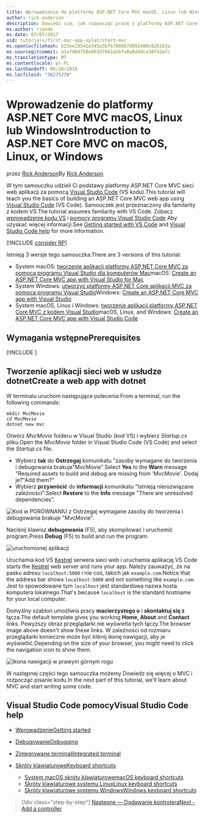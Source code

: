 ```yaml
---
title: Wprowadzenie do platformy ASP.NET Core MVC macOS, Linux lub Windows
author: rick-anderson
description: Dowiedz się, jak rozpocząć pracę z platformy ASP.NET Core MVC i Visual Studio Code na macOS, Linux i Windows
ms.author: riande
ms.date: 07/07/2017
uid: tutorials/first-mvc-app-xplat/start-mvc
ms.openlocfilehash: b25ee29541e345a3bf6700b67d992409c02b183a
ms.sourcegitcommit: a1afd04758e663d7062a5bfa8a0d4dca38f42afc
ms.translationtype: MT
ms.contentlocale: pl-PL
ms.lasthandoff: 06/20/2018
ms.locfileid: "36275278"
---
```

# <a name="introduction-to-aspnet-core-mvc-on-macos-linux-or-windows"></a><span data-ttu-id="1088e-103">Wprowadzenie do platformy ASP.NET Core MVC macOS, Linux lub Windows</span><span class="sxs-lookup"><span data-stu-id="1088e-103">Introduction to ASP.NET Core MVC on macOS, Linux, or Windows</span></span>

<span data-ttu-id="1088e-104">przez [Rick Anderson](https://twitter.com/RickAndMSFT)</span><span class="sxs-lookup"><span data-stu-id="1088e-104">By [Rick Anderson](https://twitter.com/RickAndMSFT)</span></span>

<span data-ttu-id="1088e-105">W tym samouczku udzieli Ci podstawy platformy ASP.NET Core MVC sieci web aplikacji za pomocą [Visual Studio Code](https://code.visualstudio.com) (VS kodu).</span><span class="sxs-lookup"><span data-stu-id="1088e-105">This tutorial will teach you the basics of building an ASP.NET Core MVC web app using [Visual Studio Code](https://code.visualstudio.com) (VS Code).</span></span> <span data-ttu-id="1088e-106">Samouczek jest przeznaczony dla familarity z kodem VS.</span><span class="sxs-lookup"><span data-stu-id="1088e-106">The tutorial assumes familarity with VS Code.</span></span> <span data-ttu-id="1088e-107">Zobacz [wprowadzenie kodu VS](https://code.visualstudio.com/docs) i [pomocy programu Visual Studio Code](#visual-studio-code-help) Aby uzyskać więcej informacji.</span><span class="sxs-lookup"><span data-stu-id="1088e-107">See [Getting started with VS Code](https://code.visualstudio.com/docs) and [Visual Studio Code help](#visual-studio-code-help) for more information.</span></span> 

[!INCLUDE [consider RP](../../includes/razor.md)]

<span data-ttu-id="1088e-108">Istnieją 3 wersje tego samouczka:</span><span class="sxs-lookup"><span data-stu-id="1088e-108">There are 3 versions of this tutorial:</span></span>

* <span data-ttu-id="1088e-109">System macOS: [tworzenie aplikacji platformy ASP.NET Core MVC za pomocą programu Visual Studio dla komputerów Mac](xref:tutorials/first-mvc-app-mac/start-mvc)</span><span class="sxs-lookup"><span data-stu-id="1088e-109">macOS: [Create an ASP.NET Core MVC app with Visual Studio for Mac](xref:tutorials/first-mvc-app-mac/start-mvc)</span></span>
* <span data-ttu-id="1088e-110">System Windows: [utworzyć platformy ASP.NET Core aplikacji MVC za pomocą programu Visual Studio](xref:tutorials/first-mvc-app/start-mvc)</span><span class="sxs-lookup"><span data-stu-id="1088e-110">Windows: [Create an ASP.NET Core MVC app with Visual Studio](xref:tutorials/first-mvc-app/start-mvc)</span></span>
* <span data-ttu-id="1088e-111">System macOS, Linux i Windows: [tworzenie aplikacji platformy ASP.NET Core MVC z kodem Visual Studio](xref:tutorials/first-mvc-app-xplat/start-mvc)</span><span class="sxs-lookup"><span data-stu-id="1088e-111">macOS, Linux, and Windows: [Create an ASP.NET Core MVC app with Visual Studio Code](xref:tutorials/first-mvc-app-xplat/start-mvc)</span></span> 

## <a name="prerequisites"></a><span data-ttu-id="1088e-112">Wymagania wstępne</span><span class="sxs-lookup"><span data-stu-id="1088e-112">Prerequisites</span></span>

[!INCLUDE [](~/includes/net-core-prereqs-vscode.md)]

## <a name="create-a-web-app-with-dotnet"></a><span data-ttu-id="1088e-113">Tworzenie aplikacji sieci web w usłudze dotnet</span><span class="sxs-lookup"><span data-stu-id="1088e-113">Create a web app with dotnet</span></span>

<span data-ttu-id="1088e-114">W terminalu uruchom następujące polecenia:</span><span class="sxs-lookup"><span data-stu-id="1088e-114">From a terminal, run the following commands:</span></span>

```console
mkdir MvcMovie
cd MvcMovie
dotnet new mvc
```

<span data-ttu-id="1088e-115">Otwórz *MvcMovie* folderu w Visual Studio (kod VS) i wybierz *Startup.cs* pliku.</span><span class="sxs-lookup"><span data-stu-id="1088e-115">Open the *MvcMovie* folder in Visual Studio Code (VS Code) and select the *Startup.cs* file.</span></span>

- <span data-ttu-id="1088e-116">Wybierz **tak** do **Ostrzegaj** komunikatu "zasoby wymagane do tworzenia i debugowania brakuje"MvcMovie".</span><span class="sxs-lookup"><span data-stu-id="1088e-116">Select **Yes** to the **Warn** message "Required assets to build and debug are missing from 'MvcMovie'.</span></span> <span data-ttu-id="1088e-117">Dodaj je?"</span><span class="sxs-lookup"><span data-stu-id="1088e-117">Add them?"</span></span>
- <span data-ttu-id="1088e-118">Wybierz **przywrócić** do **informacji** komunikatu "Istnieją nierozwiązane zależności".</span><span class="sxs-lookup"><span data-stu-id="1088e-118">Select **Restore** to the **Info** message "There are unresolved dependencies".</span></span>

![Kod w PORÓWNANIU z Ostrzegaj wymagane zasoby do tworzenia i debugowania brakuje "MvcMovie".](../web-api-vsc/_static/vsc_restore.png)

<span data-ttu-id="1088e-122">Naciśnij klawisz **debugowania** (F5), aby skompilować i uruchomić program.</span><span class="sxs-lookup"><span data-stu-id="1088e-122">Press **Debug** (F5) to build and run the program.</span></span>

![uruchomionej aplikacji](../first-mvc-app/start-mvc/_static/1.png)

<span data-ttu-id="1088e-124">Uruchamia kod VS [Kestrel](xref:fundamentals/servers/kestrel) serwera sieci web i uruchamia aplikację.</span><span class="sxs-lookup"><span data-stu-id="1088e-124">VS Code starts the [Kestrel](xref:fundamentals/servers/kestrel) web server and runs your app.</span></span> <span data-ttu-id="1088e-125">Należy zauważyć, że na pasku adresu `localhost:5000` i nie coś, takich jak `example.com`.</span><span class="sxs-lookup"><span data-stu-id="1088e-125">Notice that the address bar shows `localhost:5000` and not something like `example.com`.</span></span> <span data-ttu-id="1088e-126">Jest to spowodowane tym `localhost` jest standardowa nazwa hosta komputera lokalnego.</span><span class="sxs-lookup"><span data-stu-id="1088e-126">That's because `localhost` is the standard hostname for your local computer.</span></span>

<span data-ttu-id="1088e-127">Domyślny szablon umożliwia pracy **macierzystego o** i **skontaktuj się z** łącza.</span><span class="sxs-lookup"><span data-stu-id="1088e-127">The default template gives you working **Home, About** and **Contact** links.</span></span> <span data-ttu-id="1088e-128">Powyższy obraz przeglądarki nie wyświetla tych łączy.</span><span class="sxs-lookup"><span data-stu-id="1088e-128">The browser image above doesn't show these links.</span></span> <span data-ttu-id="1088e-129">W zależności od rozmiaru przeglądarki konieczne może być kliknij ikonę nawigacji, aby je wyświetlić.</span><span class="sxs-lookup"><span data-stu-id="1088e-129">Depending on the size of your browser, you might need to click the navigation icon to show them.</span></span>

![Ikona nawigacji w prawym górnym rogu](../first-mvc-app/start-mvc/_static/2.png)

<span data-ttu-id="1088e-131">W następnej części tego samouczka możemy Dowiedz się więcej o MVC i rozpocząć pisanie kodu.</span><span class="sxs-lookup"><span data-stu-id="1088e-131">In the next part of this tutorial, we'll learn about MVC and start writing some code.</span></span>

## <a name="visual-studio-code-help"></a><span data-ttu-id="1088e-132">Visual Studio Code pomocy</span><span class="sxs-lookup"><span data-stu-id="1088e-132">Visual Studio Code help</span></span>

- [<span data-ttu-id="1088e-133">Wprowadzenie</span><span class="sxs-lookup"><span data-stu-id="1088e-133">Getting started</span></span>](https://code.visualstudio.com/docs)
- [<span data-ttu-id="1088e-134">Debugowanie</span><span class="sxs-lookup"><span data-stu-id="1088e-134">Debugging</span></span>](https://code.visualstudio.com/docs/editor/debugging)
- [<span data-ttu-id="1088e-135">Zintegrowane terminali</span><span class="sxs-lookup"><span data-stu-id="1088e-135">Integrated terminal</span></span>](https://code.visualstudio.com/docs/editor/integrated-terminal)
- [<span data-ttu-id="1088e-136">Skróty klawiaturowe</span><span class="sxs-lookup"><span data-stu-id="1088e-136">Keyboard shortcuts</span></span>](https://code.visualstudio.com/docs/getstarted/keybindings#_keyboard-shortcuts-reference)

  - [<span data-ttu-id="1088e-137">System macOS skróty klawiaturowe</span><span class="sxs-lookup"><span data-stu-id="1088e-137">macOS keyboard shortcuts</span></span>](https://code.visualstudio.com/shortcuts/keyboard-shortcuts-macos.pdf)
  - [<span data-ttu-id="1088e-138">Skróty klawiaturowe systemu Linux</span><span class="sxs-lookup"><span data-stu-id="1088e-138">Linux keyboard shortcuts</span></span>](https://code.visualstudio.com/shortcuts/keyboard-shortcuts-linux.pdf)
  - [<span data-ttu-id="1088e-139">Skróty klawiaturowe systemu Windows</span><span class="sxs-lookup"><span data-stu-id="1088e-139">Windows keyboard shortcuts</span></span>](https://code.visualstudio.com/shortcuts/keyboard-shortcuts-windows.pdf)

> [!div class="step-by-step"]
> [<span data-ttu-id="1088e-140">Następne — Dodawanie kontrolera</span><span class="sxs-lookup"><span data-stu-id="1088e-140">Next - Add a controller</span></span>](adding-controller.md)

